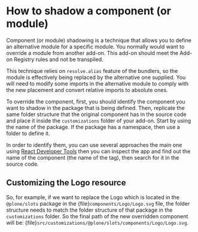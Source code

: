 # How to shadow a component (or module)

Component (or module) shadowing is a technique that allows you to define an alternative module for a specific module.
You normally would want to override a module from another add-on.
This add-on should meet the Add-on Registry rules and not be transpiled.

This technique relies on `resolve.alias` feature of the bundlers, so the module is effectively being replaced by the alternative one supplied.
You will need to modify some imports in the alternative module to comply with the new placement and convert relative imports to absolute ones.

To override the component, first, you should identify the component you want to shadow in the package that is being defined.
Then, replicate the same folder structure that the original component has in the source code and place it inside the `customizations` folder of your add-on.
Start by using the name of the package.
If the package has a namespace, then use a folder to define it.

In order to identify them, you can use several approaches the main one using
[React Developer Tools](https://chromewebstore.google.com/detail/react-developer-tools/fmkadmapgofadopljbjfkapdkoienihi)
then you can inspect the app and find out the name of the component (the name
of the tag), then search for it in the source code.

## Customizing the Logo resource

So, for example, if we want to replace the Logo which is located in the `@plone/slots` package in the {file}`components/Logo/Logo.svg` file, the folder structure needs to match the folder structure of that package in the `customizations` folder.
So the final path of the new overridden component will be: {file}`src/customizations/@plone/slots/components/Logo/Logo.svg`.
